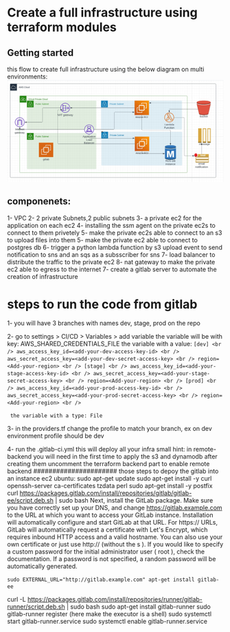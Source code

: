 # Create a full infrastructure using terraform modules 

## Getting started
this flow to create full infrastructure using the below diagram on multi environments:
![alt architecture](https://github.com/sabreensalama/use-terraform-modules-to-create-full-infra/blob/main/diagram.jpeg)

## componenets:
1- VPC
2- 2 private Subnets,2 public subnets
3- a private ec2 for the application on each ec2
4- installing the ssm agent on the private ec2s to connect to them privetely
5- make the private ec2s able to connect to an s3 to upload files into them
5- make the private ec2 able to connect to postgres db 
6- trigger a python lambda function by s3 upload event to send notification to sns and an sqs as a subsscriber for sns
7- load balancer to distribute the traffic to the private ec2
8- nat gateway to make the private ec2 able to egress to the internet
7- create a gitlab server to automate the creation of infrastructure

# steps to run the code from gitlab
1- you will have 3 branches with names dev, stage, prod on the repo

2- go to settings > CI/CD > Variables > add variable 
    the variable will be with key: AWS_SHARED_CREDENTIALS_FILE
    the variable with a value:
    ```
        [dev] <br />
        aws_access_key_id=<add-your-dev-access-key-id> <br />
        aws_secret_access_key=<add-your-dev-secret-access-key> <br />
        region=<Add-your-region> <br />
        [stage] <br />
        aws_access_key_id=<add-your-stage-access-key-id> <br />
        aws_secret_access_key=<add-your-stage-secret-access-key> <br />
        region=<Add-your-region> <br />
        [prod] <br />
        aws_access_key_id=<add-your-prod-access-key-id> <br />
        aws_secret_access_key=<add-your-prod-secret-access-key> <br />
        region=<Add-your-region> <br />
     ```
        
     the variable with a type: File

3- in the providers.tf change the profile to match your branch, ex on dev environment profile should be dev

4- run the .gitlab-ci.yml this will deploy all your infra
   small hint: in remote-backend you will need in the first time to apply  the s3 and dynamodb after creating them uncomment the terraform backend part to enable remote backend
######################
those steps to depoy the gitlab into an instance ec2 ubuntu:
sudo apt-get update
sudo apt-get install -y curl openssh-server ca-certificates tzdata perl
sudo apt-get install -y postfix
curl https://packages.gitlab.com/install/repositories/gitlab/gitlab-ee/script.deb.sh | sudo bash
    Next, install the GitLab package. Make sure you have correctly set up your DNS, and change https://gitlab.example.com to the URL at which you want to access your GitLab instance. Installation will automatically configure and start GitLab at that URL.
    For https:// URLs, GitLab will automatically request a certificate with Let's Encrypt, which requires inbound HTTP access and a valid hostname. You can also use your own certificate or just use http:// (without the s ).
    If you would like to specify a custom password for the initial administrator user ( root ), check the documentation. If a password is not specified, a random password will be automatically generated.

    sudo EXTERNAL_URL="http://gitlab.example.com" apt-get install gitlab-ee

curl -L https://packages.gitlab.com/install/repositories/runner/gitlab-runner/script.deb.sh | sudo bash
sudo apt-get install gitlab-runner
sudo gitlab-runner register (here make the executor is a shell)
sudo systemctl start gitlab-runner.service
sudo systemctl enable gitlab-runner.service



    



